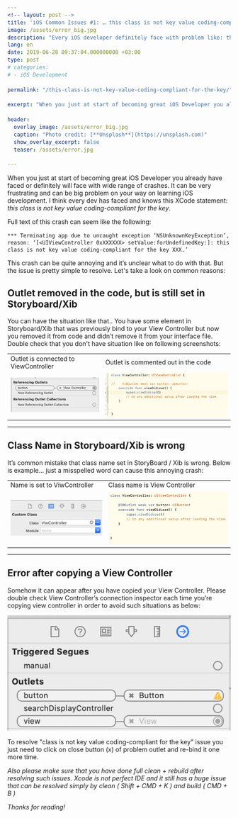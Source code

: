 ```yaml
---
<!-- layout: post -->
title: 'iOS Common Issues #1: … this class is not key value coding-compliant for the key …'
image: /assets/error_big.jpg
description: "Every iOS developer definitely face with problem like: this class is not key value coding-compliant for the key. Here we will see how to resolve it."
lang: en
date: 2019-06-28 09:37:04.000000000 +03:00
type: post
# categories:
# - iOS Development

permalink: "/this-class-is-not-key-value-coding-compliant-for-the-key/"

excerpt: "When you just at start of becoming great iOS Developer you already have faced or definitely will face with wide range of crashes. It can be very frustrating and can be big problem on your way on learning iOS development. I think every dev has faced and knows this XCode statement: _this class is not key value coding-compliant for the key_."

header:
  overlay_image: /assets/error_big.jpg
  caption: "Photo credit: [**Unsplash**](https://unsplash.com)"
  show_overlay_excerpt: false
  teaser: /assets/error.jpg

---
```

When you just at start of becoming great iOS Developer you already have faced or definitely will face with wide range of crashes. It can be very frustrating and can be big problem on your way on learning iOS development. I think every dev has faced and knows this XCode statement: _this class is not key value coding-compliant for the key_.

Full text of this crash can seem like the following:
```
*** Terminating app due to uncaught exception ‘NSUnknownKeyException’, reason: ‘[<UIViewController 0xXXXXXX> setValue:forUndefinedKey:]: this class is not key value coding-compliant for the key XXX.’
```
This crash can be quite annoying and it’s unclear what to do with that. But the issue is pretty simple to resolve. Let's take a look on common reasons:

## Outlet removed in the code, but is still set in Storyboard/Xib

You can have the situation like that.. You have some element in Storyboard/Xib that was previously bind to your View Controller but now you removed it from code and didn’t remove it from your interface file. Double check that you don't have situation like on following screenshots:

<table class="wp-block-table">

<tbody>

<tr>

<td>Outlet is connected to ViewController</td>

<td>Outlet is commented out in the code</td>

</tr>

<tr>

<td><img src="/assets/3DBB319E-BC51-48F2-AD01-9AC4A52D6453-e1561716031217.png"></td>

<td><img src="/assets/46F1D09E-3E82-4984-8B94-AE3DF5A27E7F.png"></td>

</tr>

</tbody>

</table>

* * *

## Class Name in Storyboard/Xib is wrong

It’s common mistake that class name set in StoryBoard / Xib is wrong. Below is example… just a misspelled word can cause this annoying crash:

<table class="wp-block-table">

<tbody>

<tr>

<td>Name is set to ViwController</td>
<td>Class name is View Controller</td>

</tr>

<tr>

<td><img src="/assets/BA005FA1-C081-46DC-9093-93F5DA5F8292.png"></td>

<td><img src="/assets/7301A409-391C-4D5B-A9BF-72A845050622.png"></td>

</tr>

</tbody>

</table>

* * *

## Error after copying a View Controller

Somehow it can appear after you have copied your View Controller. Please double check View Controller’s connection inspector each time you’re copying view controller in order to avoid such situations as below:

![ios xcode connection inspector](/assets/2475997A-D5D7-4739-BE13-4D79CEE239C9.png)

To resolve "class is not key value coding-compliant for the key" issue you just need to click on close button (x) of problem outlet and re-bind it one more time.

_Also please make sure that you have done full clean + rebuild after resolving such issues. Xcode is not perfect IDE and it still has a huge issue that can be resolved simply by clean ( Shift + CMD + K ) and build ( CMD + B )_

_Thanks for reading!_
